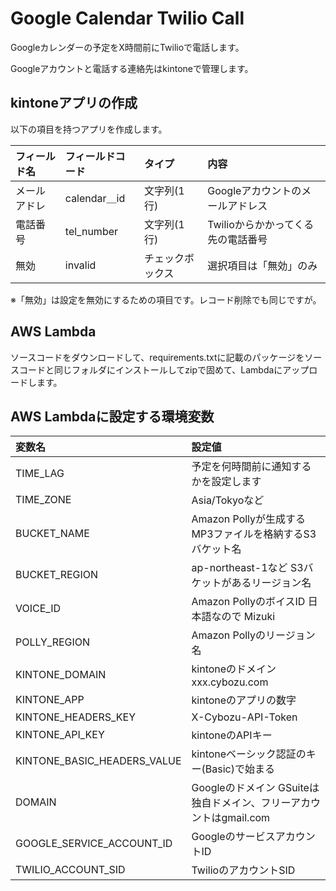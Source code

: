 # Google Calendar Twilio Call

Googleカレンダーの予定をX時間前にTwilioで電話します。

Googleアカウントと電話する連絡先はkintoneで管理します。


## kintoneアプリの作成

以下の項目を持つアプリを作成します。

フィールド名|フィールドコード|タイプ|内容
:--|:--|:--|:--
メールアドレ|calendar＿id|文字列(1行)|Googleアカウントのメールアドレス
電話番号|tel_number|文字列(1行)|Twilioからかかってくる先の電話番号
無効|invalid|チェックボックス|選択項目は「無効」のみ

※「無効」は設定を無効にするための項目です。レコード削除でも同じですが。


## AWS Lambda

ソースコードをダウンロードして、requirements.txtに記載のパッケージをソースコードと同じフォルダにインストールしてzipで固めて、Lambdaにアップロードします。


## AWS Lambdaに設定する環境変数


変数名|設定値
:--|:--
TIME_LAG|予定を何時間前に通知するかを設定します
TIME_ZONE|Asia/Tokyoなど
BUCKET_NAME|Amazon Pollyが生成するMP3ファイルを格納するS3バケット名
BUCKET_REGION|ap-northeast-1など S3バケットがあるリージョン名
VOICE_ID|Amazon PollyのボイスID 日本語なので Mizuki
POLLY_REGION|Amazon Pollyのリージョン名
KINTONE_DOMAIN|kintoneのドメイン xxx.cybozu.com
KINTONE_APP|kintoneのアプリの数字
KINTONE_HEADERS_KEY|X-Cybozu-API-Token
KINTONE_API_KEY|kintoneのAPIキー
KINTONE_BASIC_HEADERS_VALUE|kintoneベーシック認証のキー(Basic)で始まる
DOMAIN|Googleのドメイン GSuiteは独自ドメイン、フリーアカウントはgmail.com
GOOGLE_SERVICE_ACCOUNT_ID|GoogleのサービスアカウントID
TWILIO_ACCOUNT_SID|TwilioのアカウントSID
